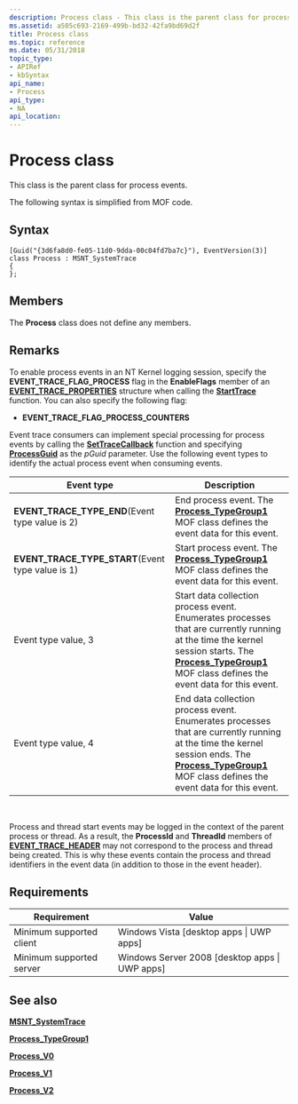 ```yaml
---
description: Process class - This class is the parent class for process events. The following syntax is simplified from MOF code.
ms.assetid: a505c693-2169-499b-bd32-42fa9bd69d2f
title: Process class
ms.topic: reference
ms.date: 05/31/2018
topic_type: 
- APIRef
- kbSyntax
api_name: 
- Process
api_type: 
- NA
api_location: 
---
```


# Process class

This class is the parent class for process events.

The following syntax is simplified from MOF code.

## Syntax

``` syntax
[Guid("{3d6fa8d0-fe05-11d0-9dda-00c04fd7ba7c}"), EventVersion(3)]
class Process : MSNT_SystemTrace
{
};
```

## Members

The **Process** class does not define any members.

## Remarks

To enable process events in an NT Kernel logging session, specify the **EVENT\_TRACE\_FLAG\_PROCESS** flag in the **EnableFlags** member of an [**EVENT\_TRACE\_PROPERTIES**](/windows/win32/api/evntrace/ns-evntrace-event_trace_properties) structure when calling the [**StartTrace**](/windows/win32/api/evntrace/nf-evntrace-starttracea) function. You can also specify the following flag:

-   **EVENT\_TRACE\_FLAG\_PROCESS\_COUNTERS**

Event trace consumers can implement special processing for process events by calling the [**SetTraceCallback**](/windows/win32/api/evntrace/nf-evntrace-settracecallback) function and specifying [**ProcessGuid**](nt-kernel-logger-constants.md) as the *pGuid* parameter. Use the following event types to identify the actual process event when consuming events.



| Event type                                                      | Description                                                                                                                                                                                                                        |
|-----------------------------------------------------------------|------------------------------------------------------------------------------------------------------------------------------------------------------------------------------------------------------------------------------------|
| **EVENT\_TRACE\_TYPE\_END**(Event type value is 2)<br/>   | End process event. The [**Process\_TypeGroup1**](process-typegroup1.md) MOF class defines the event data for this event.                                                                                                          |
| **EVENT\_TRACE\_TYPE\_START**(Event type value is 1)<br/> | Start process event. The [**Process\_TypeGroup1**](process-typegroup1.md) MOF class defines the event data for this event.                                                                                                        |
| Event type value, 3                                             | Start data collection process event. Enumerates processes that are currently running at the time the kernel session starts. The [**Process\_TypeGroup1**](process-typegroup1.md) MOF class defines the event data for this event. |
| Event type value, 4                                             | End data collection process event. Enumerates processes that are currently running at the time the kernel session ends. The [**Process\_TypeGroup1**](process-typegroup1.md) MOF class defines the event data for this event.     |



 

Process and thread start events may be logged in the context of the parent process or thread. As a result, the **ProcessId** and **ThreadId** members of [**EVENT\_TRACE\_HEADER**](/windows/win32/api/evntrace/ns-evntrace-event_trace_header) may not correspond to the process and thread being created. This is why these events contain the process and thread identifiers in the event data (in addition to those in the event header).

## Requirements



| Requirement | Value |
|-------------------------------------|-------------------------------------------------------------|
| Minimum supported client<br/> | Windows Vista \[desktop apps \| UWP apps\]<br/>       |
| Minimum supported server<br/> | Windows Server 2008 \[desktop apps \| UWP apps\]<br/> |



## See also

<dl> <dt>

[**MSNT\_SystemTrace**](msnt-systemtrace.md)
</dt> <dt>

[**Process\_TypeGroup1**](process-typegroup1.md)
</dt> <dt>

[**Process\_V0**](process-v0.md)
</dt> <dt>

[**Process\_V1**](process-v1.md)
</dt> <dt>

[**Process\_V2**](process-v2.md)
</dt> </dl>

 

 
